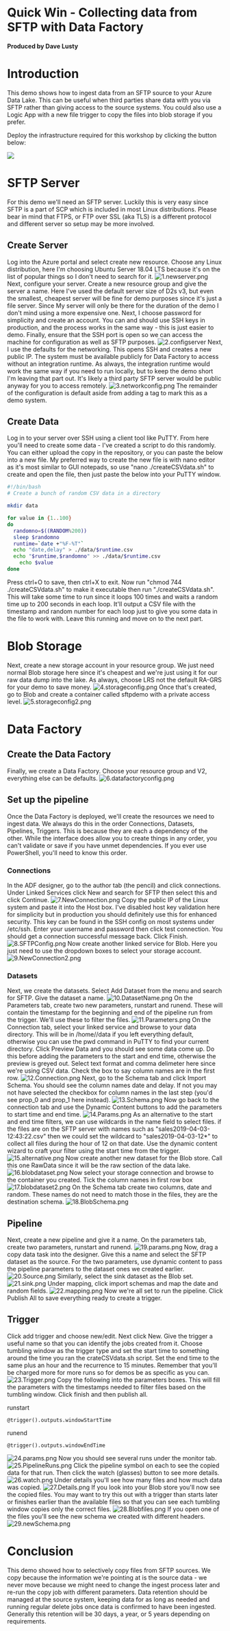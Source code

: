 # Quick Win - Collecting data from SFTP with Data Factory
**Produced by Dave Lusty**

# Introduction
This demo shows how to ingest data from an SFTP source to your Azure Data Lake. This can be useful when third parties share data with you via SFTP rather than giving access to the source systems. You could also use a Logic App with a new file trigger to copy the files into blob storage if you prefer.

Deploy the infrastructure required for this workshop by clicking the button below:

<a href="https://portal.azure.com/#create/Microsoft.Template/uri/https%3A%2F%2Fraw.githubusercontent.com%2Fdavedoesdemos%2FSFTPIngest%2Fmaster%2FDeploy%2Fazuredeploy.json" target="_blank">
    <img src="http://azuredeploy.net/deploybutton.png"/>
    </a>


# SFTP Server
For this demo we'll need an SFTP server. Luckily this is very easy since SFTP is a part of SCP which is included in most Linux distributions. Please bear in mind that FTPS, or FTP over SSL (aka TLS) is a different protocol and different server so setup may be more involved.

## Create Server
Log into the Azure portal and select create new resource. Choose any Linux distribution, here I'm choosing Ubuntu Server 18.04 LTS because it's on the list of popular things so I don't need to search for it.
![1.newserver.png](images/1.newserver.png)
Next, configure your server. Create a new resource group and give the server a name. Here I've used the default server size of D2s v3, but even the smallest, cheapest server will be fine for demo purposes since it's just a file server. Since My server will only be there for the duration of the demo I don't mind using a more expensive one. Next, I choose password for simplicity and create an account. You can and should use SSH keys in production, and the process works in the same way - this is just easier to demo. Finally, ensure that the SSH port is open so we can access the machine for configuration as well as SFTP purposes.
![2.configserver](images/2.configserver.png)
Next, I use the defaults for the networking. This opens SSH and creates a new public IP. The system must be available publicly for Data Factory to access without an integration runtime. As always, the integration runtime would work the same way if you need to run locally, but to keep the demo short I'm leaving that part out. It's likely a third party SFTP server would be public anyway for you to access remotely.
![3.networkconfig.png](images/3.networkconfig.png)
The remainder of the configuration is default aside from adding a tag to mark this as a demo system.

## Create Data
Log in to your server over SSH using a client tool like PuTTY. From here you'll need to create some data - I've created a script to do this randomly. You can either upload the copy in the repository, or you can paste the below into a new file. My preferred way to create the new file is with nano editor as it's most similar to GUI notepads, so use "nano ./createCSVdata.sh" to create and open the file, then just paste the below into your PuTTY window.

```bash
#!/bin/bash
# Create a bunch of random CSV data in a directory

mkdir data

for value in {1..100}
do
  randomno=$((RANDOM%200))
  sleep $randomno
  runtime=`date +"%F-%T"`
  echo "date,delay" > ./data/$runtime.csv
  echo "$runtime,$randomno" >> ./data/$runtime.csv
	echo $value
done
```

Press ctrl+O to save, then ctrl+X to exit. Now run "chmod 744 ./createCSVdata.sh" to make it executable then run "./createCSVdata.sh". This will take some time to run since it loops 100 times and waits a random time up to 200 seconds in each loop. It'll output a CSV file with the timestamp and random number for each loop just to give you some data in the file to work with. Leave this running and move on to the next part.

# Blob Storage
Next, create a new storage account in your resource group. We just need normal Blob storage here since it's cheapest and we're just using it for our raw data dump into the lake. As always, choose LRS not the default RA-GRS for your demo to save money.
![4.storageconfig.png](images/4.storageconfig.png)
Once that's created, go to Blob and create a container called sftpdemo with a private access level.
![5.storageconfig2.png](images/5.storageconfig2.png)

# Data Factory
## Create the Data Factory
Finally, we create a Data Factory. Choose your resource group and V2, everything else can be defaults.
![6.datafactoryconfig.png](images/6.datafactoryconfig.png)

## Set up the pipeline
Once the Data Factory is deployed, we'll create the resources we need to ingest data. We always do this in the order Connections, Datasets, Pipelines, Triggers. This is because they are each a dependency of the other. While the interface does allow you to create things in any order, you can't validate or save if you have unmet dependencies. If you ever use PowerShell, you'll need to know this order.

### Connections
In the ADF designer, go to the author tab (the pencil) and click connections. Under Linked Services click New and search for SFTP then select this and click Continue.
![7.NewConnection.png](images/7.NewConnection.png)
Copy the public IP of the Linux system and paste it into the Host box. I've disabled host key validation here for simplicity but in production you should definitely use this for enhanced security. This key can be found in the SSH config on most systems under /etc/ssh. Enter your username and password then click test connection. You should get a connection successful message back. Click Finish.
![8.SFTPConfig.png](images/8.SFTPConfig.png)
Now create another linked service for Blob. Here you just need to use the dropdown boxes to select your storage account.
![9.NewConnection2.png](images/9.NewConnection2.png)

### Datasets
Next, we create the datasets. Select Add Dataset from the menu and search for SFTP. Give the dataset a name.
![10.DatasetName.png](images/10.DatasetName.png)
On the Parameters tab, create two new parameters, runstart and runend. These will contain the timestamp for the beginning and end of the pipeline run from the trigger. We'll use these to filter the files.
![11.Parameters.png](images/11.Parameters.png)
On the Connection tab, select your linked service and browse to your data directory. This will be in /home/<yourusername>/data if you left everything default, otherwise you can use the pwd command in PuTTY to find your current directory. Click Preview Data and you should see some data come up. Do this before adding the parameters to the start and end time, otherwise the preview is greyed out. Select text format and comma delimeter here since we're using CSV data. Check the box to say column names are in the first row.
![12.Connection.png](images/12.Connection.png)
Next, go to the Schema tab and click Import Schema. You should see the column names date and delay. If not you may not have selected the checkbox for column names in the last step (you'd see prop_0 and prop_1 here instead).
![13.Schema.png](images/13.Schema.png)
Now go back to the connection tab and use the Dynamic Content buttons to add the parameters to start time and end time.
![14.Params.png](images/14.Params.png)
As an alternative to the start and end time filters, we can use wildcards in the name field to select files. if the files are on the SFTP server with names such as "sales2019-04-03-12:43:22.csv" then we could set the wildcard to "sales2019-04-03-12*" to collect all files during the hour of 12 on that date. Use the dynamic content wizard to craft your filter using the start time from the trigger.
![15.alternative.png](images/15.alternative.png)
Now create another new dataset for the Blob store. Call this one RawData since it will be the raw section of the data lake.
![16.blobdataset.png](images/16.blobdataset.png)
Now select your storage connection and browse to the container you created. Tick the column names in first row box
![17.blobdataset2.png](images/17.blobdataset2.png)
On the Schema tab create two columns, date and random. These names do not need to match those in the files, they are the destination schema.
![18.BlobSchema.png](images/18.BlobSchema.png)

## Pipeline
Next, create a new pipeline and give it a name. On the parameters tab, create two parameters, runstart and runend.
![19.params.png](images/19.params.png)
Now, drag a copy data task into the designer. Give this a name and select the SFTP dataset as the source. For the two parameters, use dynamic content to pass the pipeline parameters to the dataset ones we created earlier.
![20.Source.png](images/20.Source.png)
Similarly, select the sink dataset as the Blob set.
![21.sink.png](images/21.sink.png)
Under mapping, click import schemas and map the date and random fields.
![22.mapping.png](images/22.mapping.png)
Now we're all set to run the pipeline. Click Publish All to save everything ready to create a trigger.

## Trigger
Click add trigger and choose new/edit. Next click New. Give the trigger a useful name so that you can identify the jobs created from it. Choose tumbling window as the trigger type and set the start time to something around the time you ran the crateCSVdata.sh script. Set the end time to the same plus an hour and the recurrence to 15 minutes. Remember that you'll be charged more for more runs so for demos be as specific as you can.
![23.Trigger.png](images/23.Trigger.png)
Copy the following into the parameters boxes. This will fill the parameters with the timestamps needed to filter files based on the tumbling window. Click finish and then publish all.

runstart

`@trigger().outputs.windowStartTime`

runend

`@trigger().outputs.windowEndTime`

![24.params.png](images/24.params.png)
Now you should see several runs under the monitor tab. 
![25.PipelineRuns.png](images/25.PipelineRuns.png)
Click the pipeline symbol on each to see the copied data for that run. Then click the watch (glasses) button to see more details.
![26.watch.png](images/26.watch.png)
Under details you'll see how many files and how much data was copied.
![27.Details.png](images/27.Details.png)
If you look into your Blob store you'll now see the copied files. You may want to try this out with a trigger than starts later or finishes earlier than the available files so that you can see each tumbling window copies only the correct files.
![28.Blobfiles.png](images/28.Blobfiles.png)
If you open one of the files you'll see the new schema we created with different headers.
![29.newSchema.png](images/29.newSchema.png)

# Conclusion
This demo showed how to selectively copy files from SFTP sources. We copy because the information we're pointing at is the source data - we never move because we might need to change the ingest process later and re-run the copy job with different parameters. Data retention should be managed at the source system, keeping data for as long as needed and running regular delete jobs once data is confirmed to have been ingested. Generally this retention will be 30 days, a year, or 5 years depending on requirements.